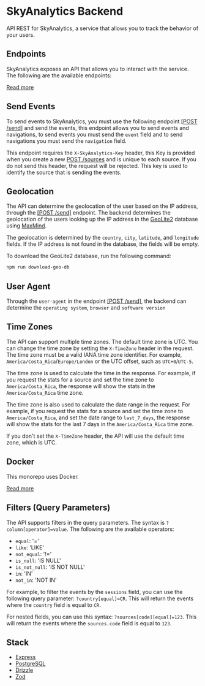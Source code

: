 # SkyAnalytics Backend
API REST for SkyAnalytics, a service that allows you to track the behavior of your users.

## Endpoints
SkyAnalytics exposes an API that allows you to interact with the service. The following are the available endpoints:

[Read more](/docs/enpoints/index.md)

## Send Events
To send events to SkyAnalytics, you must use the following endpoint [[POST /send]](/docs/enpoints/send.md) and send the events, this endpoint allows you to send events and navigations, to send events you must send the `event` field and to send navigations you must send the `navigation` field.

This endpoint requires the `X-SkyAnalytics-Key` header, this Key is provided when you create a new [POST /sources](/docs/enpoints/sources/create.md) and is unique to each source. If you do not send this header, the request will be rejected. This key is used to identify the source that is sending the events.

## Geolocation
The API can determine the geolocation of the user based on the IP address, through the [[POST /send]](/docs/enpoints/send.md) endpoint. The backend determines the geolocation of the users looking up the IP address in the [GeoLite2](https://dev.maxmind.com/geoip/geoip2/geolite2/) database using [MaxMind](https://github.com/runk/node-maxmind).

The geolocation is determined by the `country`, `city`, `latitude`, and `longitude` fields. If the IP address is not found in the database, the fields will be empty.

To download the GeoLite2 database, run the following command:
```bash
npm run download-geo-db
```

## User Agent
Through the `user-agent` in the endpoint [[POST /send]](/docs/enpoints/send.md), the backend can determine the `operating system`, `browser` and `software version`

## Time Zones
The API can support multiple time zones. The default time zone is UTC. You can change the time zone by setting the `X-TimeZone` header in the request. The time zone must be a valid IANA time zone identifier. For example, `America/Costa_Rica`/`Europe/London` or the UTC offset, such as `UTC+0`/`UTC-5`.

The time zone is used to calculate the time in the response. For example, if you request the stats for a source and set the time zone to `America/Costa_Rica`, the response will show the stats in the `America/Costa_Rica` time zone.

The time zone is also used to calculate the date range in the request. For example, if you request the stats for a source and set the time zone to `America/Costa_Rica`, and set the date range to `last_7_days`, the response will show the stats for the last 7 days in the `America/Costa_Rica` time zone.

If you don't set the `X-TimeZone` header, the API will use the default time zone, which is UTC.

## Docker
This monorepo uses Docker. 

[Read more](/docs/pages/docker.md)

## Filters (Query Parameters)
The API supports filters in the query parameters. The syntax is `?column[operator]=value`. The following are the available operators:

- `equal`: '='
- `like`: 'LIKE'
- `not_equal`: '!='
- `is_null`: 'IS NULL'
- `is_not_null`: 'IS NOT NULL'
- `in`: 'IN'
- `not_in`: 'NOT IN'

For example, to filter the events by the `sessions` field, you can use the following query parameter: `?country[equal]=CR`. This will return the events where the `country` field is equal to `CR`. 

For nested fields, you can use this syntax: `?sources[code][equal]=123`. This will return the events where the `sources.code` field is equal to `123`.

## Stack
- [Express](https://github.com/expressjs/express)
- [PostgreSQL](https://www.postgresql.org)
- [Drizzle](https://github.com/drizzle-team/drizzle-orm)
- [Zod](https://github.com/colinhacks/zod)